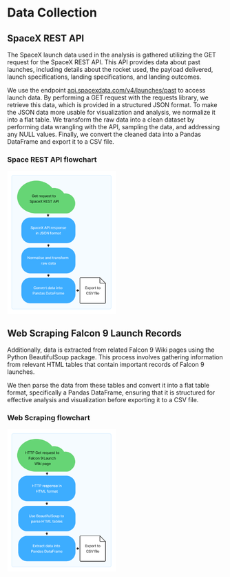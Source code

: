 # Data Collection​

## SpaceX REST API​
The SpaceX launch data used in the analysis is gathered utilizing the GET request for the SpaceX REST API. This API provides data about past launches, including details about the rocket used, the payload delivered, launch specifications, landing specifications, and landing outcomes. ​

We use the endpoint [api.spacexdata.com/v4/launches/past](https://api.spacexdata.com/v4/launches/past) to access launch data. By performing a GET request with the requests library, we retrieve this data, which is provided in a structured JSON format. To make the JSON data more usable for visualization and analysis, we normalize it into a flat table.​ We transform the raw data into a clean dataset by performing data wrangling with the API, sampling the data, and addressing any NULL values. Finally, we convert the cleaned data into a Pandas DataFrame and export it to a CSV file.​

### Space REST API flowchart 
<img src="https://github.com/skokhan/DataScienceCapstone/blob/803d59f0a654bff0aba09b9c01dbeaaf8cfe3cda/Data%20Collection/SpaceX%20API.png" data-canonical-src="https://github.com/skokhan/DataScienceCapstone/blob/803d59f0a654bff0aba09b9c01dbeaaf8cfe3cda/Data%20Collection/SpaceX%20API.png" width="50%"/>

## Web Scraping Falcon 9 Launch Records​
Additionally, data is extracted from related Falcon 9 Wiki pages using the Python BeautifulSoup package. This process involves gathering information from relevant HTML tables that contain important records of Falcon 9 launches. ​

We then parse the data from these tables and convert it into a flat table format, specifically a Pandas DataFrame, ensuring that it is structured for effective analysis and visualization before exporting it to a CSV file.​

### Web Scraping flowchart 
<img src="https://github.com/skokhan/DataScienceCapstone/blob/803d59f0a654bff0aba09b9c01dbeaaf8cfe3cda/Data%20Collection/Web%20Scraping.png" data-canonical-src="https://github.com/skokhan/DataScienceCapstone/blob/803d59f0a654bff0aba09b9c01dbeaaf8cfe3cda/Data%20Collection/Web%20Scraping.png" width="50%"/>
